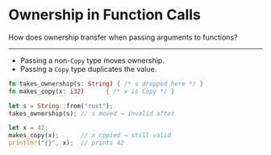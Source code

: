 # Ownership in Function Calls

How does ownership transfer when passing arguments to functions?

---

- Passing a non-`Copy` type moves ownership.  
- Passing a `Copy` type duplicates the value.

```rust
fn takes_ownership(s: String) { /* s dropped here */ }
fn makes_copy(x: i32)      { /* x is Copy */ }

let s = String::from("rust");
takes_ownership(s); // s moved → invalid after

let x = 42;
makes_copy(x);      // x copied → still valid
println!("{}", x);  // prints 42
```
